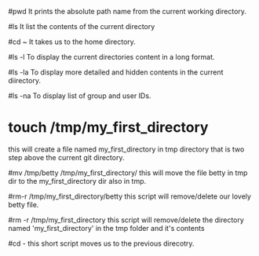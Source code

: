 #pwd
It prints the absolute path name from the current working directory.

#ls
It list the contents of the current directory

#cd ~
It takes us to the home directory.

#ls -l
To display the current directories content in a long format.

#ls -la
To display more detailed and hidden contents in the current diirectory.

#ls -na
To display list of group and user IDs.

# touch /tmp/my_first_directory 
this will create a file named my_first_directory in tmp directory that is two step above the current git directory.

#mv /tmp/betty /tmp/my_first_directory/
this will move the file betty in tmp dir to the my_first_directory dir also in tmp.

#rm-r /tmp/my_first_directory/betty
this script will remove/delete our lovely betty file.

#rm -r /tmp/my_first_directory
this script will remove/delete the directory named 'my_first_directory' in the tmp folder and it's contents

#cd -
this short script moves us to the previous direcotry.
